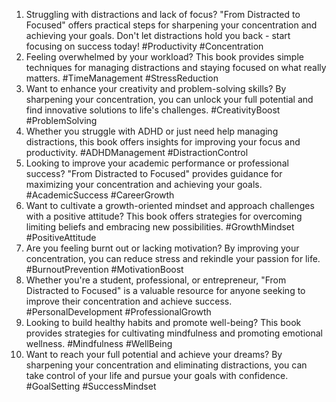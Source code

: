 1. Struggling with distractions and lack of focus? "From Distracted to Focused" offers practical steps for sharpening your concentration and achieving your goals. Don't let distractions hold you back - start focusing on success today! #Productivity #Concentration
2. Feeling overwhelmed by your workload? This book provides simple techniques for managing distractions and staying focused on what really matters. #TimeManagement #StressReduction
3. Want to enhance your creativity and problem-solving skills? By sharpening your concentration, you can unlock your full potential and find innovative solutions to life's challenges. #CreativityBoost #ProblemSolving
4. Whether you struggle with ADHD or just need help managing distractions, this book offers insights for improving your focus and productivity. #ADHDManagement #DistractionControl
5. Looking to improve your academic performance or professional success? "From Distracted to Focused" provides guidance for maximizing your concentration and achieving your goals. #AcademicSuccess #CareerGrowth
6. Want to cultivate a growth-oriented mindset and approach challenges with a positive attitude? This book offers strategies for overcoming limiting beliefs and embracing new possibilities. #GrowthMindset #PositiveAttitude
7. Are you feeling burnt out or lacking motivation? By improving your concentration, you can reduce stress and rekindle your passion for life. #BurnoutPrevention #MotivationBoost
8. Whether you're a student, professional, or entrepreneur, "From Distracted to Focused" is a valuable resource for anyone seeking to improve their concentration and achieve success. #PersonalDevelopment #ProfessionalGrowth
9. Looking to build healthy habits and promote well-being? This book provides strategies for cultivating mindfulness and promoting emotional wellness. #Mindfulness #WellBeing
10. Want to reach your full potential and achieve your dreams? By sharpening your concentration and eliminating distractions, you can take control of your life and pursue your goals with confidence. #GoalSetting #SuccessMindset
